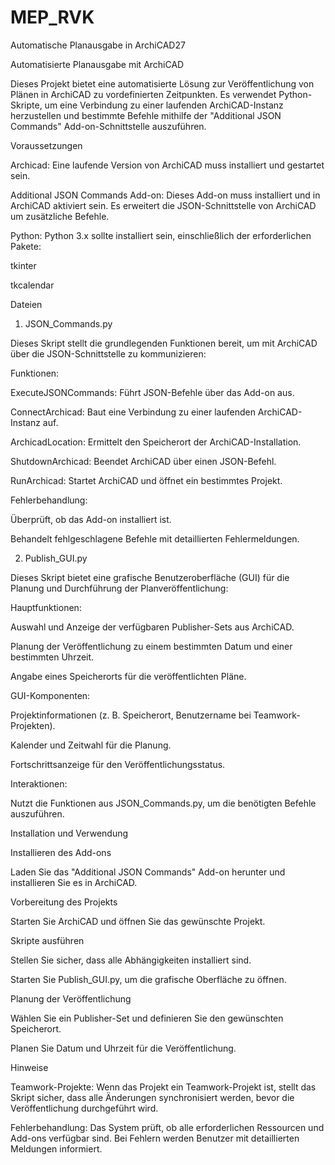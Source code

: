 # MEP_RVK
Automatische Planausgabe in ArchiCAD27

Automatisierte Planausgabe mit ArchiCAD

Dieses Projekt bietet eine automatisierte Lösung zur Veröffentlichung von Plänen in ArchiCAD zu vordefinierten Zeitpunkten. Es verwendet Python-Skripte, um eine Verbindung zu einer laufenden ArchiCAD-Instanz herzustellen und bestimmte Befehle mithilfe der "Additional JSON Commands" Add-on-Schnittstelle auszuführen.

Voraussetzungen

Archicad: Eine laufende Version von ArchiCAD muss installiert und gestartet sein.

Additional JSON Commands Add-on: Dieses Add-on muss installiert und in ArchiCAD aktiviert sein. Es erweitert die JSON-Schnittstelle von ArchiCAD um zusätzliche Befehle.

Python: Python 3.x sollte installiert sein, einschließlich der erforderlichen Pakete:

tkinter

tkcalendar

Dateien

1. JSON_Commands.py

Dieses Skript stellt die grundlegenden Funktionen bereit, um mit ArchiCAD über die JSON-Schnittstelle zu kommunizieren:

Funktionen:

ExecuteJSONCommands: Führt JSON-Befehle über das Add-on aus.

ConnectArchicad: Baut eine Verbindung zu einer laufenden ArchiCAD-Instanz auf.

ArchicadLocation: Ermittelt den Speicherort der ArchiCAD-Installation.

ShutdownArchicad: Beendet ArchiCAD über einen JSON-Befehl.

RunArchicad: Startet ArchiCAD und öffnet ein bestimmtes Projekt.

Fehlerbehandlung:

Überprüft, ob das Add-on installiert ist.

Behandelt fehlgeschlagene Befehle mit detaillierten Fehlermeldungen.

2. Publish_GUI.py

Dieses Skript bietet eine grafische Benutzeroberfläche (GUI) für die Planung und Durchführung der Planveröffentlichung:

Hauptfunktionen:

Auswahl und Anzeige der verfügbaren Publisher-Sets aus ArchiCAD.

Planung der Veröffentlichung zu einem bestimmten Datum und einer bestimmten Uhrzeit.

Angabe eines Speicherorts für die veröffentlichten Pläne.

GUI-Komponenten:

Projektinformationen (z. B. Speicherort, Benutzername bei Teamwork-Projekten).

Kalender und Zeitwahl für die Planung.

Fortschrittsanzeige für den Veröffentlichungsstatus.

Interaktionen:

Nutzt die Funktionen aus JSON_Commands.py, um die benötigten Befehle auszuführen.

Installation und Verwendung

Installieren des Add-ons

Laden Sie das "Additional JSON Commands" Add-on herunter und installieren Sie es in ArchiCAD.

Vorbereitung des Projekts

Starten Sie ArchiCAD und öffnen Sie das gewünschte Projekt.

Skripte ausführen

Stellen Sie sicher, dass alle Abhängigkeiten installiert sind.

Starten Sie Publish_GUI.py, um die grafische Oberfläche zu öffnen.

Planung der Veröffentlichung

Wählen Sie ein Publisher-Set und definieren Sie den gewünschten Speicherort.

Planen Sie Datum und Uhrzeit für die Veröffentlichung.

Hinweise

Teamwork-Projekte: Wenn das Projekt ein Teamwork-Projekt ist, stellt das Skript sicher, dass alle Änderungen synchronisiert werden, bevor die Veröffentlichung durchgeführt wird.

Fehlerbehandlung: Das System prüft, ob alle erforderlichen Ressourcen und Add-ons verfügbar sind. Bei Fehlern werden Benutzer mit detaillierten Meldungen informiert.
